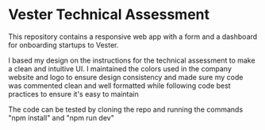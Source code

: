 # Vester Technical Assessment

This repository contains a responsive web app with a form and a dashboard for onboarding startups to Vester.

I based my design on the instructions for the technical assessment to make a clean and intuitive UI. I maintained the colors used in the company website and logo to ensure design consistency and made sure my code was commented clean and well formatted while following code best practices to ensure it's easy to maintain

The code can be tested by cloning the repo and running the commands "npm install"  and "npm run dev"
